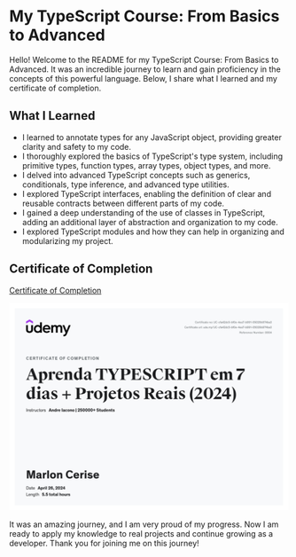 # My TypeScript Course: From Basics to Advanced

Hello! Welcome to the README for my TypeScript Course: From Basics to Advanced. It was an incredible journey to learn and gain proficiency in the concepts of this powerful language. Below, I share what I learned and my certificate of completion.

## What I Learned

- I learned to annotate types for any JavaScript object, providing greater clarity and safety to my code.
- I thoroughly explored the basics of TypeScript's type system, including primitive types, function types, array types, object types, and more.
- I delved into advanced TypeScript concepts such as generics, conditionals, type inference, and advanced type utilities.
- I explored TypeScript interfaces, enabling the definition of clear and reusable contracts between different parts of my code.
- I gained a deep understanding of the use of classes in TypeScript, adding an additional layer of abstraction and organization to my code.
- I explored TypeScript modules and how they can help in organizing and modularizing my project.

## Certificate of Completion

[Certificate of Completion](https://udemy-certificate.s3.amazonaws.com/pdf/UC-cfa42dc5-bf0e-4ea7-b991-05029b974ba3.pdf)

![Certificate of Completion](./UC-cfa42dc5-bf0e-4ea7-b991-05029b974ba3.jpg)



It was an amazing journey, and I am very proud of my progress. Now I am ready to apply my knowledge to real projects and continue growing as a developer. Thank you for joining me on this journey!